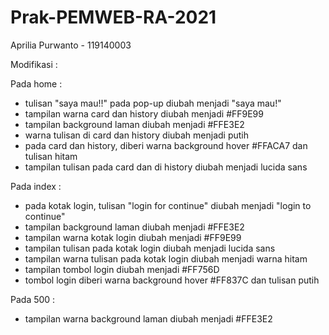 # Prak-PEMWEB-RA-2021

Aprilia Purwanto - 119140003

Modifikasi :

Pada home :
- tulisan "saya mau!!" pada pop-up diubah menjadi "saya mau!"
- tampilan warna card dan history diubah menjadi #FF9E99
- tampilan background laman diubah menjadi #FFE3E2
- warna tulisan di card dan history diubah menjadi putih
- pada card dan history, diberi warna background hover #FFACA7 dan tulisan hitam
- tampilan tulisan pada card dan di history diubah menjadi lucida sans

Pada index :
- pada kotak login, tulisan "login for continue" diubah menjadi "login to continue"
- tampilan background laman diubah menjadi #FFE3E2
- tampilan warna kotak login diubah menjadi #FF9E99
- tampilan tulisan pada kotak login diubah menjadi lucida sans
- tampilan warna tulisan pada kotak login diubah menjadi warna hitam
- tampilan tombol login diubah menjadi #FF756D
- tombol login diberi warna background hover #FF837C dan tulisan putih

Pada 500 :
- tampilan warna background laman diubah menjadi #FFE3E2